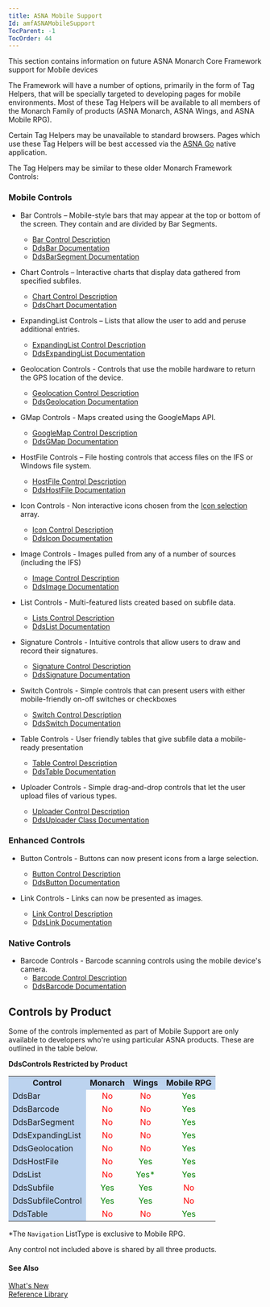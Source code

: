 ```yaml
---
title: ASNA Mobile Support
Id: amfASNAMobileSupport
TocParent: -1
TocOrder: 44
---
```


This section contains information on future ASNA Monarch Core Framework support for Mobile devices


The Framework will have a number of options, primarily in the form of Tag Helpers, that will be  specially targeted to developing pages for mobile environments. Most of these Tag Helpers will be  available to all members of the Monarch Family of products (ASNA Monarch, ASNA Wings, and ASNA Mobile RPG). 

Certain Tag Helpers may be unavailable to standard browsers. Pages which use these Tag Helpers will be  best accessed via the [ASNA Go](amfNativeMobileApplication.html) native application.

The Tag Helpers may be similar to these older Monarch Framework Controls:

### Mobile Controls
- Bar Controls &#8211; Mobile-style bars that may appear at the top or bottom of the screen.
		  	  They contain and are divided by Bar Segments.
  - [Bar Control Description](amfUnderstandingBarControls.html)
  - [DdsBar Documentation](amfDdsBarClass.html)
  - [DdsBarSegment  Documentation](amfDdsBarSegmentClass.html)


- Chart Controls &#8211; Interactive charts that display data gathered from specified subfiles.
  - [Chart Control Description](amfUnderstandingCharts.html)
  - [DdsChart Documentation](amfDdsChartClass.html)


- ExpandingList Controls &#8211; Lists that allow the user to add and peruse additional entries.
  - [ExpandingList Control Description](amfUnderstandingExpandingLists.html)
  - [DdsExpandingList Documentation](amfDdsExpandingListClass.html)


- Geolocation Controls - Controls that use the mobile hardware to return 
	 the GPS location of the device.
  - [Geolocation Control Description](amfUnderstandingGeoloc.html)
  - [DdsGeolocation Documentation](amfDdsGeolocationClass.html)


- GMap Controls - Maps created using the GoogleMaps API.
  - [GoogleMap Control Description](amfUnderstandingMaps.html)
  - [DdsGMap Documentation](amfDdsGMapClass.html)


- HostFile Controls &#8211; File hosting controls that access files on the IFS or Windows file system.
  - [HostFile Control Description](amfUnderstandingHostFiles.html)
  - [DdsHostFile Documentation](amfDdsHostFileClass.html)


- Icon Controls - Non interactive icons chosen from the [Icon selection](amfIconSelection.html) array.
  - [Icon Control Description](amfUnderstandingIcons.html)
  - [DdsIcon Documentation](amfDdsIconClass.html)


- Image Controls - Images pulled from any of a number of sources 
	 (including the IFS)
  - [Image Control Description](amfUnderstandingImageControls.html)
  - [DdsImage Documentation](amfDdsImageClass.html)


- List Controls - Multi-featured lists created based on subfile data.
  - [Lists Control Description](amfUnderstandingLists.html)
  - [DdsList Documentation](amfDdsListClass.html)


- Signature Controls - Intuitive controls that allow users to draw and record their signatures.
  - [Signature Control Description](amfUnderstandingSignatures.html)
  - [DdsSignature Documentation](amfDdsSignatureClass.html)


- Switch Controls - Simple controls that can present users with either mobile-friendly on-off switches or checkboxes                  
  - [Switch Control Description](amfUnderstandingSwitches.html)
  - [DdsSwitch Documentation](amfDdsSwitchClass.html)


- Table Controls - User friendly tables that give subfile data a mobile-ready presentation               
  - [Table Control Description](amfUnderstandingTables.html)
  - [DdsTable Documentation](amfDdsTableClass.html)


- Uploader Controls - Simple drag-and-drop controls that let the user upload files of various types.
  - [Uploader Control Description](amfUnderstandingUploaders.html)
  - [DdsUploader Class Documentation](amfDdsUploaderClass.html)


### Enhanced Controls
- Button Controls - Buttons can now present icons from a large selection.
  - [Button Control Description](amfUnderstandingButtons.html)
  - [DdsButton Documentation](amfDdsButtonClass.html)


- Link Controls - Links can now be presented as images.
  - [Link Control Description](amfUnderstandingLinks.html)
  - [DdsLink Documentation](amfDdsLinkClass.html)


### Native Controls
- Barcode Controls - Barcode scanning controls using the mobile device's camera.
  - [Barcode Control Description](amfUnderstandingBarcodes.html)
  - [DdsBarcode Documentation](amfDdsBarcodeClass.html)


## Controls by Product
Some of the controls implemented as part of Mobile Support are only available to developers who're using particular ASNA products. These are outlined in the table below.

**DdsControls Restricted by Product**

<table>
					<tr><td align="center" bgcolor="BCD3EF"> <strong>Control</strong></td><td align="center" bgcolor="BCD3EF"> <strong>Monarch</strong></td><td align="center" bgcolor="BCD3EF"> <strong>Wings</strong></td><td align="center"  bgcolor="BCD3EF"> <strong>Mobile RPG</strong></td></tr>
					<tr><td bgcolor="BCD3EF">DdsBar</td><td align="center" style="color:red">No</td><td align="center" style="color:red">No</td><td align="center" style="color:green">Yes</td></tr>
					<tr><td bgcolor="BCD3EF">DdsBarcode</td><td align="center" style="color:red">No</td><td align="center" style="color:red">No</td><td align="center" style="color:green">Yes</td></tr>
					<tr><td bgcolor="BCD3EF">DdsBarSegment</td><td align="center" style="color:red">No</td><td align="center" style="color:red">No</td><td align="center" style="color:green">Yes</td></tr>
					<tr><td bgcolor="BCD3EF">DdsExpandingList</td><td align="center" style="color:red">No</td><td align="center" style="color:red">No</td><td align="center" style="color:green">Yes</td></tr>
					<tr><td bgcolor="BCD3EF">DdsGeolocation</td><td align="center" style="color:red">No</td><td align="center" style="color:red">No</td><td align="center" style="color:green">Yes</td></tr>
					<tr><td bgcolor="BCD3EF">DdsHostFile</td><td align="center" style="color:red">No</td><td align="center" style="color:green">Yes</td><td align="center" style="color:green">Yes</td></tr>
					<tr><td bgcolor="BCD3EF">DdsList</td><td align="center" style="color:red">No</td><td align="center" style="color:green">Yes*</td><td align="center" style="color:green">Yes</td></tr>
					<tr><td bgcolor="BCD3EF">DdsSubfile</td><td align="center" style="color:green">Yes</td><td align="center" style="color:green">Yes</td><td align="center" style="color:red">No</td></tr>
					<tr><td bgcolor="BCD3EF">DdsSubfileControl</td><td align="center" style="color:green">Yes</td><td align="center" style="color:green">Yes</td><td align="center" style="color:red">No</td></tr>
					<tr><td bgcolor="BCD3EF">DdsTable</td><td align="center" style="color:red">No</td><td align="center" style="color:red">No</td><td align="center" style="color:green">Yes</td></tr>
</table>

*The <code>Navigation</code> ListType is exclusive to Mobile RPG.

Any control not included above is shared by all three products.

#### See Also
[What's New](amfWhatsNewin72.html) <br clear="none" /> [Reference Library](amfReferenceMain.html) 
